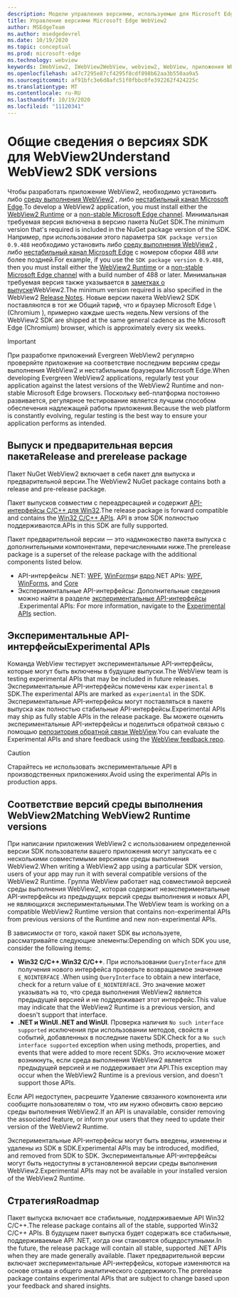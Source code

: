 ```yaml
---
description: Модели управления версиями, используемые для Microsoft Edge WebView2
title: Управление версиями Microsoft Edge WebView2
author: MSEdgeTeam
ms.author: msedgedevrel
ms.date: 10/19/2020
ms.topic: conceptual
ms.prod: microsoft-edge
ms.technology: webview
keywords: IWebView2, IWebView2WebView, webview2, WebView, приложения WPF, WPF, EDGE, ICoreWebView2, ICoreWebView2Host, элемент управления "браузер", HTML Edge
ms.openlocfilehash: a47c7295e87cf4295f8cdf898b62aa3b550aa9a5
ms.sourcegitcommit: af91bfc3e6d8afc51f0fbbc0fe392262f424225c
ms.translationtype: MT
ms.contentlocale: ru-RU
ms.lasthandoff: 10/19/2020
ms.locfileid: "11120341"
---
```

# <span data-ttu-id="16d03-104">Общие сведения о версиях SDK для WebView2</span><span class="sxs-lookup"><span data-stu-id="16d03-104">Understand WebView2 SDK versions</span></span>  

<span data-ttu-id="16d03-105">Чтобы разработать приложение WebView2, необходимо установить либо [среду выполнения WebView2][MicrosoftDeveloperEdgeWebview2] , либо [нестабильный канал Microsoft Edge][MicrosoftedgeinsiderDownload].</span><span class="sxs-lookup"><span data-stu-id="16d03-105">To develop a WebView2 application, you must install either the [WebView2 Runtime][MicrosoftDeveloperEdgeWebview2] or a [non-stable Microsoft Edge channel][MicrosoftedgeinsiderDownload].</span></span>  <span data-ttu-id="16d03-106">Минимальная требуемая версия включена в версию пакета NuGet SDK.</span><span class="sxs-lookup"><span data-stu-id="16d03-106">The minimum version that's required is included in the NuGet package version of the SDK.</span></span>  <span data-ttu-id="16d03-107">Например, при использовании этого параметра `SDK package version 0.9.488` необходимо установить либо [среду выполнения WebView2][MicrosoftDeveloperEdgeWebview2] , либо [нестабильный канал Microsoft Edge][MicrosoftedgeinsiderDownload] с номером сборки 488 или более поздней.</span><span class="sxs-lookup"><span data-stu-id="16d03-107">For example, if you use the `SDK package version 0.9.488`, then you must install either the [WebView2 Runtime][MicrosoftDeveloperEdgeWebview2] or a [non-stable Microsoft Edge channel][MicrosoftedgeinsiderDownload] with a build number of 488 or later.</span></span>  <span data-ttu-id="16d03-108">Минимальная требуемая версия также указывается в [заметках о выпуске][Releasenotes]WebView2.</span><span class="sxs-lookup"><span data-stu-id="16d03-108">The minimum version required is also specified in the WebView2 [Release Notes][Releasenotes].</span></span>  <span data-ttu-id="16d03-109">Новые версии пакета WebView2 SDK поставляются в тот же Общий тариф, что и браузер Microsoft Edge \ (Chromium \), примерно каждые шесть недель.</span><span class="sxs-lookup"><span data-stu-id="16d03-109">New versions of the WebView2 SDK are shipped at the same general cadence as the Microsoft Edge \(Chromium\) browser, which is approximately every six weeks.</span></span>  

> [!IMPORTANT]
> <span data-ttu-id="16d03-110">При разработке приложений Evergreen WebView2 регулярно проверяйте приложение на соответствие последним версиям среды выполнения WebView2 и нестабильным браузерам Microsoft Edge.</span><span class="sxs-lookup"><span data-stu-id="16d03-110">When developing Evergreen WebView2 applications, regularly test your application against the latest versions of the WebView2 Runtime and non-stable Microsoft Edge browsers.</span></span>  <span data-ttu-id="16d03-111">Поскольку веб-платформа постоянно развивается, регулярное тестирование является лучшим способом обеспечения надлежащей работы приложения.</span><span class="sxs-lookup"><span data-stu-id="16d03-111">Because the web platform is constantly evolving, regular testing is the best way to ensure your application performs as intended.</span></span>  

## <span data-ttu-id="16d03-112">Выпуск и предварительная версия пакета</span><span class="sxs-lookup"><span data-stu-id="16d03-112">Release and prerelease package</span></span>  

<span data-ttu-id="16d03-113">Пакет NuGet WebView2 включает в себя пакет для выпуска и предварительной версии.</span><span class="sxs-lookup"><span data-stu-id="16d03-113">The WebView2 NuGet package contains both a release and pre-release package.</span></span>  

<span data-ttu-id="16d03-114">Пакет выпусков совместим с переадресацией и содержит [API-интерфейсы C/C++ для Win32][ReferenceWin32].</span><span class="sxs-lookup"><span data-stu-id="16d03-114">The release package is forward compatible and contains the [Win32 C/C++ APIs][ReferenceWin32].</span></span>  <span data-ttu-id="16d03-115">API в этом SDK полностью поддерживаются.</span><span class="sxs-lookup"><span data-stu-id="16d03-115">APIs in this SDK are fully supported.</span></span>  

<span data-ttu-id="16d03-116">Пакет предварительной версии — это надмножество пакета выпуска с дополнительными компонентами, перечисленными ниже.</span><span class="sxs-lookup"><span data-stu-id="16d03-116">The prerelease package is a superset of the release package with the additional components listed below.</span></span>  

*   <span data-ttu-id="16d03-117">API-интерфейсы .NET: [WPF][DotnetMicrosoftWebWebview2WpfNamespace], [WinForms][DotnetMicrosoftWebWebview2WinformsNamespace]и [ядро][DotnetMicrosoftWebWebview2CoreNamespace]</span><span class="sxs-lookup"><span data-stu-id="16d03-117">.NET APIs: [WPF][DotnetMicrosoftWebWebview2WpfNamespace], [WinForms][DotnetMicrosoftWebWebview2WinformsNamespace], and [Core][DotnetMicrosoftWebWebview2CoreNamespace]</span></span>  
*   <span data-ttu-id="16d03-118">Экспериментальные API-интерфейсы: Дополнительные сведения можно найти в разделе [экспериментальные API-интерфейсы](#experimental-apis) .</span><span class="sxs-lookup"><span data-stu-id="16d03-118">Experimental APIs:  For more information, navigate to the [Experimental APIs](#experimental-apis) section.</span></span>  

## <span data-ttu-id="16d03-119">Экспериментальные API-интерфейсы</span><span class="sxs-lookup"><span data-stu-id="16d03-119">Experimental APIs</span></span>  

<span data-ttu-id="16d03-120">Команда WebView тестирует экспериментальные API-интерфейсы, которые могут быть включены в будущие выпуски.</span><span class="sxs-lookup"><span data-stu-id="16d03-120">The WebView team is testing experimental APIs that may be included in future releases.</span></span>  <span data-ttu-id="16d03-121">Экспериментальные API-интерфейсы помечены как `experimental` в SDK.</span><span class="sxs-lookup"><span data-stu-id="16d03-121">The experimental APIs are marked as `experimental` in the SDK.</span></span>  <span data-ttu-id="16d03-122">Экспериментальные API-интерфейсы могут поставляться в пакете выпуска как полностью стабильные API-интерфейсы.</span><span class="sxs-lookup"><span data-stu-id="16d03-122">Experimental APIs may ship as fully stable APIs in the release package.</span></span>  <span data-ttu-id="16d03-123">Вы можете оценить экспериментальные API-интерфейсы и поделиться обратной связью с помощью [репозитория обратной связи WebView][GithubMicrosoftedgeWebviewfeedback].</span><span class="sxs-lookup"><span data-stu-id="16d03-123">You can evaluate the Experimental APIs and share feedback using the [WebView feedback repo][GithubMicrosoftedgeWebviewfeedback].</span></span>  

> [!CAUTION]
> <span data-ttu-id="16d03-124">Старайтесь не использовать экспериментальные API в производственных приложениях.</span><span class="sxs-lookup"><span data-stu-id="16d03-124">Avoid using the experimental APIs in production apps.</span></span>  

## <span data-ttu-id="16d03-125">Соответствие версий среды выполнения WebView2</span><span class="sxs-lookup"><span data-stu-id="16d03-125">Matching WebView2 Runtime versions</span></span>  

<span data-ttu-id="16d03-126">При написании приложения WebView2 с использованием определенной версии SDK пользователи вашего приложения могут запускать ее с несколькими совместимыми версиями среды выполнения WebView2.</span><span class="sxs-lookup"><span data-stu-id="16d03-126">When writing a WebView2 app using a particular SDK version, users of your app may run it with several compatible versions of the WebView2 Runtime.</span></span>  <span data-ttu-id="16d03-127">Группа WebView работает над совместимой версией среды выполнения WebView2, которая содержит неэкспериментальные API-интерфейсы из предыдущих версий среды выполнения и новых API, не являющихся экспериментальными.</span><span class="sxs-lookup"><span data-stu-id="16d03-127">The WebView team is working on a compatible WebView2 Runtime version that contains non-experimental APIs from previous versions of the Runtime and new non-experimental APIs.</span></span>  

<span data-ttu-id="16d03-128">В зависимости от того, какой пакет SDK вы используете, рассматривайте следующие элементы:</span><span class="sxs-lookup"><span data-stu-id="16d03-128">Depending on which SDK you use, consider the following items:</span></span> 

*   <span data-ttu-id="16d03-129">**Win32 C/C++**.</span><span class="sxs-lookup"><span data-stu-id="16d03-129">**Win32 C/C++**.</span></span>  <span data-ttu-id="16d03-130">При использовании `QueryInterface` для получения нового интерфейса проверьте возвращаемое значение `E_NOINTERFACE` .</span><span class="sxs-lookup"><span data-stu-id="16d03-130">When using `QueryInterface` to obtain a new interface, check for a return value of `E_NOINTERFACE`.</span></span>  <span data-ttu-id="16d03-131">Это значение может указывать на то, что среда выполнения WebView2 является предыдущей версией и не поддерживает этот интерфейс.</span><span class="sxs-lookup"><span data-stu-id="16d03-131">This value may indicate that the WebView2 Runtime is a previous version, and doesn't support that interface.</span></span>  
*   <span data-ttu-id="16d03-132">**.NET и WinUI**.</span><span class="sxs-lookup"><span data-stu-id="16d03-132">**.NET and WinUI**.</span></span>  <span data-ttu-id="16d03-133">Проверка наличия `No such interface supported` исключения при использовании методов, свойств и событий, добавленных в последние пакеты SDK.</span><span class="sxs-lookup"><span data-stu-id="16d03-133">Check for a `No such interface supported` exception when using methods, properties, and events that were added to more recent SDKs.</span></span>  <span data-ttu-id="16d03-134">Это исключение может возникнуть, если среда выполнения WebView2 является предыдущей версией и не поддерживает эти API.</span><span class="sxs-lookup"><span data-stu-id="16d03-134">This exception may occur when the WebView2 Runtime is a previous version, and doesn't support those APIs.</span></span>  

<span data-ttu-id="16d03-135">Если API недоступен, расрешите Удаление связанного компонента или сообщите пользователям о том, что им нужно обновить свою версию среды выполнения WebView2.</span><span class="sxs-lookup"><span data-stu-id="16d03-135">If an API is unavailable, consider removing the associated feature, or inform your users that they need to update their version of the WebView2 Runtime.</span></span>  

<span data-ttu-id="16d03-136">Экспериментальные API-интерфейсы могут быть введены, изменены и удалены из SDK в SDK.</span><span class="sxs-lookup"><span data-stu-id="16d03-136">Experimental APIs may be introduced, modified, and removed from SDK to SDK.</span></span>  <span data-ttu-id="16d03-137">Экспериментальные API-интерфейсы могут быть недоступны в установленной версии среды выполнения WebView2.</span><span class="sxs-lookup"><span data-stu-id="16d03-137">Experimental APIs may not be available in your installed version of the WebView2 Runtime.</span></span>  

## <span data-ttu-id="16d03-138">Стратегия</span><span class="sxs-lookup"><span data-stu-id="16d03-138">Roadmap</span></span>  

<span data-ttu-id="16d03-139">Пакет выпуска включает все стабильные, поддерживаемые API Win32 C/C++.</span><span class="sxs-lookup"><span data-stu-id="16d03-139">The release package contains all of the stable, supported Win32 C/C++ APIs.</span></span>  <span data-ttu-id="16d03-140">В будущем пакет выпуска будет содержать все стабильные, поддерживаемые API .NET, когда они становятся общедоступными.</span><span class="sxs-lookup"><span data-stu-id="16d03-140">In the future, the release package will contain all stable, supported .NET APIs when they are made generally available.</span></span>  <span data-ttu-id="16d03-141">Пакет предварительной версии включает экспериментальные API-интерфейсы, которые изменяются на основе отзыва и общего аналитического содержимого.</span><span class="sxs-lookup"><span data-stu-id="16d03-141">The prerelease package contains experimental APIs that are subject to change based upon your feedback and shared insights.</span></span>  

<!--## Versioning  

After you have used a particular version of the SDK to build your app, your app may end up running with an older or newer version of installed browser binaries.  Until version 1.0.0.0 of WebView2 there may be breaking changes during updates that prevent your SDK from working with different versions of installed browser binaries.  After version 1.0.0.0, different versions of the SDK may work with different versions of the installed browser by using the following best practices.  

1.  To account for breaking changes to the API be sure to check for failure when requesting the DLL export `CreateCoreWebView2Environment` and when running `QueryInterface` on any `CoreWebView2` object.  A return value of `E_NOINTERFACE` indicates that the SDK is not compatible with the Microsoft Edge browser binaries.  
1.  Checking for failure from `QueryInterface` also accounts for cases where the SDK is newer than the version of the Microsoft Edge browser and your app attempts to use an interface of which the Microsoft Edge browser is unaware.  

1.  When an interface is unavailable, you may consider disabling the associated feature if possible, or otherwise informing your users to update their browsers.  -->  

<!--links -->  

[Releasenotes]: ../releasenotes.md "Заметки о выпуске для WebView2 SDK | Документы Microsoft"  

[DeployedgeChannels]: /deployedge/microsoft-edge-channels "Общие сведения о каналах Microsoft Edge | Документы Microsoft"  

[DotnetMicrosoftWebWebview2CoreNamespace]: /dotnet/api/microsoft.web.webview2.core "Пространство имен Microsoft. Web. WebView2. Core | Документы Microsoft"  
[DotnetMicrosoftWebWebview2WpfNamespace]: /dotnet/api/microsoft.web.webview2.wpf "Пространство имен Microsoft. Web. WebView2. WPF | Документы Microsoft"  
[DotnetMicrosoftWebWebview2WinformsNamespace]: /dotnet/api/microsoft.web.webview2.winforms "Пространство имен Microsoft. Web. WebView2. WinForms | Документы Microsoft"  
[ReferenceWin32]: /microsoft-edge/webview2/reference/win32 "Справочник по WebView2 Win32 C++ | Документы Microsoft"  

[MicrosoftDeveloperEdgeWebview2]: https://developer.microsoft.com/microsoft-edge/webview2/ "Microsoft Edge WebView2 | Разработчик Майкрософт"  

[GithubMicrosoftedgeWebviewfeedback]: https://github.com/MicrosoftEdge/WebViewFeedback "WebView Feedback-MicrosoftEdge/WebViewFeedback | GitHub"  

[MicrosoftedgeinsiderDownload]: https://www.microsoftedgeinsider.com/download "Скачайте каналы предварительной оценки Microsoft Edge"  
